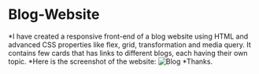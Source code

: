 # Blog-Website
*I have created a responsive front-end of a blog website using HTML and advanced CSS properties like flex, grid, transformation and media query. It contains few cards that has links to different blogs, each having their own topic.
*Here is the screenshot of the website:
![Blog](https://github.com/mohit-41/Blog-Website/assets/133521400/ee9fb86e-8d59-4def-8db1-9255f7c9863d)
*Thanks.
